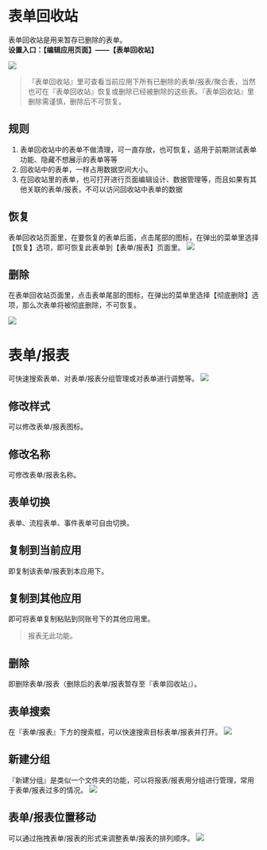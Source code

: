 # 表单回收站
表单回收站是用来暂存已删除的表单。<br>
**设置入口：【编辑应用页面】——【表单回收站】**


![](../img/3-3i1.png)
> 『表单回收站』里可查看当前应用下所有已删除的表单/报表/聚合表，当然也可在『表单回收站』恢复或删除已经被删除的这些表。『表单回收站』里删除需谨慎，删除后不可恢复。

## 规则

1. 表单回收站中的表单不做清理，可一直存放，也可恢复，适用于前期测试表单功能、隐藏不想展示的表单等等
2. 回收站中的表单，一样占用数据空间大小。
3. 在回收站里的表单，也可打开进行页面编辑设计、数据管理等，而且如果有其他关联的表单/报表，不可以访问回收站中表单的数据


## 恢复
表单回收站页面里，在要恢复的表单后面，点击尾部的图标，在弹出的菜单里选择【恢复】选项，即可恢复此表单到【表单/报表】页面里。
![](../img/3-3i2.png)
## 删除
在表单回收站页面里，点击表单尾部的图标，在弹出的菜单里选择【彻底删除】选项，那么次表单将被彻底删除，不可恢复。

![](../img/3-3i3.png)

# 表单/报表
可快速搜索表单、对表单/报表分组管理或对表单进行调整等。
![](../img/3-3i4.png)
## 修改样式
可以修改表单/报表图标。

## 修改名称
可修改表单/报表名称。

## 表单切换
表单、流程表单、事件表单可自由切换。

## 复制到当前应用
即复制该表单/报表到本应用下。

## 复制到其他应用
即可将表单复制粘贴到同账号下的其他应用里。

> 报表无此功能。

## 删除
即删除表单/报表（删除后的表单/报表暂存至『表单回收站』）。

## 表单搜索
在『表单/报表』下方的搜索框，可以快速搜索目标表单/报表并打开。
![](http://docfiles.baibaoyun.com/FukZfpPs2db6vpzrgUYYs4vlHSmd)

## 新建分组
『新建分组』是类似一个文件夹的功能，可以将报表/报表用分组进行管理，常用于表单/报表过多的情况。
![](../img/3-3i6.png)

## 表单/报表位置移动
可以通过拖拽表单/报表的形式来调整表单/报表的排列顺序。
![](http://docfiles.baibaoyun.com/FlImvNACsbdlAbR660LlW8v5TvpP)

